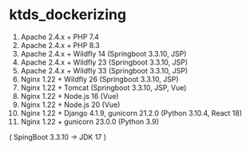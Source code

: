 # ktds_dockerizing

1. Apache 2.4.x + PHP 7.4
2. Apache 2.4.x + PHP 8.3
3. Apache 2.4.x + Wildfly 14 (Springboot 3.3.10, JSP)
4. Apache 2.4.x + Wildfly 23 (Springboot 3.3.10, JSP)
5. Apache 2.4.x + Wildfly 33 (Springboot 3.3.10, JSP)
6. Nginx 1.22 + Wildfly 26 (Springboot 3.3.10, JSP)
7. Nginx 1.22 + Tomcat (Springboot 3.3.10, JSP, Vue)
8. Nginx 1.22 + Node.js 16 (Vue)
9. Nginx 1.22 + Node.js 20 (Vue)
10. Nginx 1.22 + Django 4.1.9, gunicorn 21.2.0 (Python 3.10.4, React 18)
11. Nginx 1.22 + gunicorn 23.0.0 (Python 3.9)

( SpingBoot 3.3.10 -> JDK 17 )
